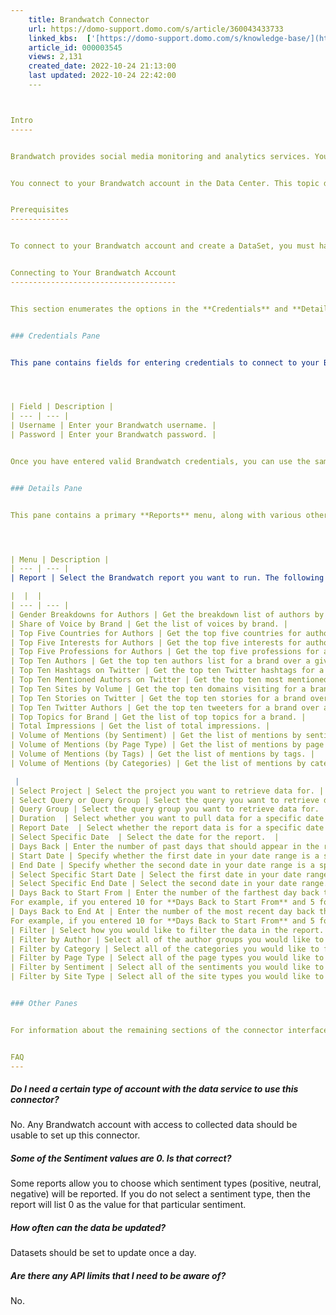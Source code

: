 ```yaml
---
    title: Brandwatch Connector
    url: https://domo-support.domo.com/s/article/360043433733
    linked_kbs:  ['[https://domo-support.domo.com/s/knowledge-base/](https://domo-support.domo.com/s/knowledge-base/)', '[https://domo-support.domo.com/s/](https://domo-support.domo.com/s/)', '[https://domo-support.domo.com/s/topic/0TO5w000000ZammGAC](https://domo-support.domo.com/s/topic/0TO5w000000ZammGAC)', '[https://domo-support.domo.com/s/topic/0TO5w000000ZanLGAS](https://domo-support.domo.com/s/topic/0TO5w000000ZanLGAS)', '[https://domo-support.domo.com/s/topic/0TO5w000000ZaoQGAS](https://domo-support.domo.com/s/topic/0TO5w000000ZaoQGAS)', '[https://domo-support.domo.com/s/article/360042926274](https://domo-support.domo.com/s/article/360042926274)', '[https://domo-support.domo.com/s/article/360042926054](https://domo-support.domo.com/s/article/360042926054)', '[https://domo-support.domo.com/s/article/360043433733](https://domo-support.domo.com/s/article/360043433733)', '[https://domo-support.domo.com/s/topic/0TO5w000000ZaoQGAS/api-connectors](https://domo-support.domo.com/s/topic/0TO5w000000ZaoQGAS/api-connectors)', '[https://domo-support.domo.com/s/article/360043429933](https://domo-support.domo.com/s/article/360043429933)', '[https://domo-support.domo.com/s/article/360043429953](https://domo-support.domo.com/s/article/360043429953)', '[https://domo-support.domo.com/s/article/360042925494](https://domo-support.domo.com/s/article/360042925494)', '[https://domo-support.domo.com/s/article/360043429913](https://domo-support.domo.com/s/article/360043429913)', '[https://domo-support.domo.com/s/article/4408174643607](https://domo-support.domo.com/s/article/4408174643607)', '[https://domo-support.domo.com/s/login/](https://domo-support.domo.com/s/login/)']
    article_id: 000003545
    views: 2,131
    created_date: 2022-10-24 21:13:00
    last updated: 2022-10-24 22:42:00
    ---



Intro
-----


Brandwatch provides social media monitoring and analytics services. You can use Domo's Brandwatch connector to retrieve data about authors, stories, mentions, and so on. To learn more about the Brandwatch API, visit their page ([https://www.brandwatch.com/brandwatch-api/](https://www.brandwatch.com/brandwatch-api/ "https://www.brandwatch.com/brandwatch-api/")).


You connect to your Brandwatch account in the Data Center. This topic discusses the fields and menus that are specific to the Brandwatch connector user interface. General information for adding DataSets, setting update schedules, and editing DataSet information is discussed in [Adding a DataSet Using a Data Connector](/s/article/360042926274 "Adding a DataSet Using a Data Connector").


Prerequisites
-------------


To connect to your Brandwatch account and create a DataSet, you must have your Brandwatch username and password.


Connecting to Your Brandwatch Account
-------------------------------------


This section enumerates the options in the **Credentials** and **Details** panes in the Brandwatch Connector page. The components of the other panes in this page, **Scheduling** and **Name & Describe Your DataSet**, are universal across most connector types and are discussed in greater length in [Adding a DataSet Using a Data Connector](/s/article/360042926274 "Adding a DataSet Using a Data Connector").


### Credentials Pane


This pane contains fields for entering credentials to connect to your Brandwatch account. The following table describes what is needed for each field:  




| Field | Description |
| --- | --- |
| Username | Enter your Brandwatch username. |
| Password | Enter your Brandwatch password. |


Once you have entered valid Brandwatch credentials, you can use the same account any time you go to create a new Brandwatch DataSet. You can manage connector accounts in the **Accounts** tab in the Data Center. For more information about this tab, see [Managing User Accounts for Connectors](/s/article/360042926054 "Managing User Accounts for Connectors").


### Details Pane


This pane contains a primary **Reports** menu, along with various other menus which may or may not appear depending on the report type you select.




| Menu | Description |
| --- | --- |
| Report | Select the Brandwatch report you want to run. The following reports are available:

|  |  |
| --- | --- |
| Gender Breakdowns for Authors | Get the breakdown list of authors by gender. |
| Share of Voice by Brand | Get the list of voices by brand. |
| Top Five Countries for Authors | Get the top five countries for authors. |
| Top Five Interests for Authors | Get the top five interests for authors. |
| Top Five Professions for Authors | Get the top five professions for authors. |
| Top Ten Authors | Get the top ten authors list for a brand over a given date range. |
| Top Ten Hashtags on Twitter | Get the top ten Twitter hashtags for a brand. |
| Top Ten Mentioned Authors on Twitter | Get the top ten most mentioned authors on Twitter. |
| Top Ten Sites by Volume | Get the top ten domains visiting for a brand. |
| Top Ten Stories on Twitter | Get the top ten stories for a brand over a given date range. |
| Top Ten Twitter Authors | Get the top ten tweeters for a brand over a given date range. |
| Top Topics for Brand | Get the list of top topics for a brand. |
| Total Impressions | Get the list of total impressions. |
| Volume of Mentions (by Sentiment) | Get the list of mentions by sentiment. |
| Volume of Mentions (by Page Type) | Get the list of mentions by page type. |
| Volume of Mentions (by Tags) | Get the list of mentions by tags. |
| Volume of Mentions (by Categories) | Get the list of mentions by categories. |

 |
| Select Project | Select the project you want to retrieve data for. |
| Select Query or Query Group | Select the query you want to retrieve data for. |
| Query Group | Select the query group you want to retrieve data for. |
| Duration  | Select whether you want to pull data for a specific date or a date range.  |
| Report Date  | Select whether the report data is for a specific date or for a relative number of days back from today.  |
| Select Specific Date  | Select the date for the report.  |
| Days Back | Enter the number of past days that should appear in the report.   |
| Start Date | Specify whether the first date in your date range is a specific or relative date. You select the last date in your range in **End Date**.  |
| End Date | Specify whether the second date in your date range is a specific or relative date. You select the first date in your range in **Start Date**.   |
| Select Specific Start Date | Select the first date in your date range.  |
| Select Specific End Date | Select the second date in your date range.  |
| Days Back to Start From | Enter the number of the farthest day back that should be represented in the report. Combine with **Days Back to End At** to create a range of represented days.
For example, if you entered 10 for **Days Back to Start From** and 5 for **Days Back to End At**, the report would contain data for 10 days ago up until 5 days ago. |
| Days Back to End At | Enter the number of the most recent day back that should be represented in the report. Combine with **Days Back to Start From** to create a range of represented days.
For example, if you entered 10 for **Days Back to Start From** and 5 for **Days Back to End At**, the report would contain data for 10 days ago up until 5 days ago. |
| Filter | Select how you would like to filter the data in the report. |
| Filter by Author | Select all of the author groups you would like to filter by. |
| Filter by Category | Select all of the categories you would like to filter by. |
| Filter by Page Type | Select all of the page types you would like to filter by. |
| Filter by Sentiment | Select all of the sentiments you would like to filter by. |
| Filter by Site Type | Select all of the site types you would like to filter by. |


### Other Panes


For information about the remaining sections of the connector interface, including how to configure scheduling, retry, and update options, see [Adding a DataSet Using a Data Connector](/s/article/360042926274 "Adding a DataSet Using a Data Connector").   


FAQ
---
```



##### Do I need a certain type of account with the data service to use this connector?


No. Any Brandwatch account with access to collected data should be usable to set up this connector.


##### Some of the Sentiment values are 0. Is that correct?


Some reports allow you to choose which sentiment types (positive, neutral, negative) will be reported. If you do not select a sentiment type, then the report will list 0 as the value for that particular sentiment.


##### How often can the data be updated?


Datasets should be set to update once a day.


##### Are there any API limits that I need to be aware of?


No.

